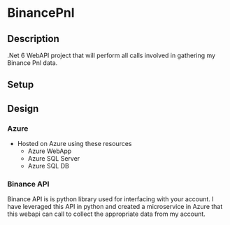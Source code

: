 # BinancePnl

## Description
.Net 6 WebAPI project that will perform all calls involved in gathering my Binance Pnl data.

## Setup

## Design

### Azure
- Hosted on Azure using these resources
    - Azure WebApp
    - Azure SQL Server
    - Azure SQL DB

### Binance API
Binance API is is python library used for interfacing with your account. I have leveraged this API in python and created a microservice in Azure that this webapi can call to collect the appropriate data from my account.